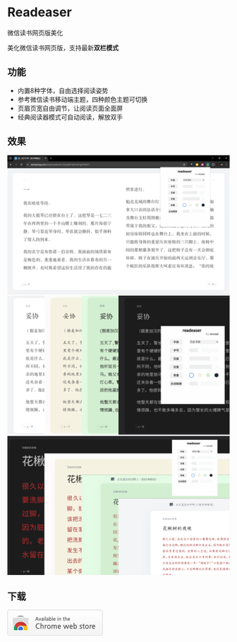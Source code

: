 # Readeaser

微信读书网页版美化

美化微信读书网页版，支持最新**双栏模式**



## 功能

- 内置8种字体，自由选择阅读姿势 
- 参考微信读书移动端主题，四种颜色主题可切换 
- 页眉页宽自由调节，让阅读页面全面屏 
- 经典阅读器模式可自动阅读，解放双手



## 效果

<img src=".\image\promo\视窗ms.png" style="zoom:80%;" />

<img src=".\image\promo\字体背景ms.png" style="zoom:80%;" />

<img src=".\image\promo\字号页宽ms.png" style="zoom:80%;" />



## 下载

<a href="http://example.com">
    <img src="readme.assets/chromeweb.jpg" style="zoom:50%; display:block; margin-left:0;" />
</a>
